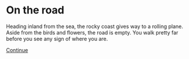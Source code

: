 # On the road

Heading inland from the sea, the rocky coast gives way to a rolling plane. Aside from the birds and flowers, the road is empty. You walk pretty far before you see any sign of where you are.   

[Continue](crossroads.html)
